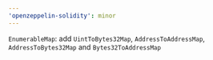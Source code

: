 ```yaml
---
'openzeppelin-solidity': minor
---
```


`EnumerableMap`: add `UintToBytes32Map`, `AddressToAddressMap`, `AddressToBytes32Map` and `Bytes32ToAddressMap`
